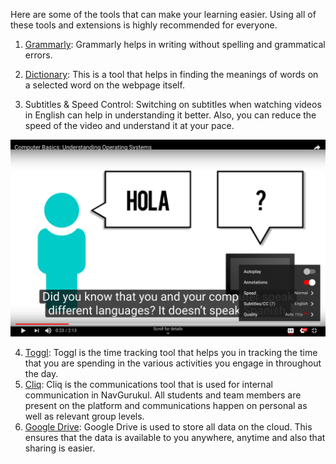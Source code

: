 Here are some of the tools that can make your learning easier. Using all of these tools and extensions is highly recommended for everyone.

1. [Grammarly](https://chrome.google.com/webstore/detail/grammarly-for-chrome/kbfnbcaeplbcioakkpcpgfkobkghlhen?hl=en): Grammarly helps in writing without spelling and grammatical errors.

2. [Dictionary](https://chrome.google.com/webstore/detail/google-dictionary-by-goog/mgijmajocgfcbeboacabfgobmjgjcoja?hl=en): This is a tool that helps in finding the meanings of words on a selected word on the webpage itself. 

3. Subtitles & Speed Control: Switching on subtitles when watching videos in English can help in understanding it better. Also, you can reduce the speed of the video and understand it at your pace.

![Subtitles and Speed](assets/subtitles.png)

4. [Toggl](https://toggl.com/): Toggl is the time tracking tool that helps you in tracking the time that you are spending in the various activities you engage in throughout the day.
5. [Cliq](https://cliq.zoho.com/): Cliq is the communications tool that is used for internal communication in NavGurukul. All students and team members are present on the platform and communications happen on personal as well as relevant group levels.
6. [Google Drive](https://www.google.com/drive/): Google Drive is used to store all data on the cloud. This ensures that the data is available to you anywhere, anytime and also that sharing is easier.

